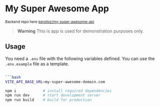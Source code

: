 # My Super Awesome App

<small>Backend repo here [kerolloz/my-super-awesome-api](https://github.com/kerolloz/my-super-awesome-api)</small>

> **Warning**
> This is app is used for demonstration purposes only.

## Usage

You need a `.env` file with the following variables defined. You can use the `.env.example` file as a template.

```bash

```bash
VITE_API_BASE_URL=my-super-awesome-domain.com
```

```bash
npm i            # install required dependencies
npm run dev      # start development server
npm run build    # build for production
```

